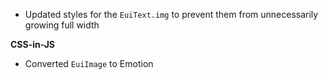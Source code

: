 - Updated styles for the `EuiText.img` to prevent them from unnecessarily growing full width

**CSS-in-JS**

- Converted `EuiImage` to Emotion